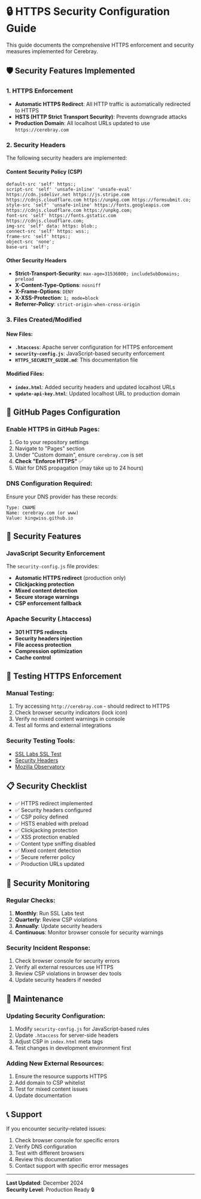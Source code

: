 # 🔒 HTTPS Security Configuration Guide

This guide documents the comprehensive HTTPS enforcement and security measures implemented for Cerebray.

## 🛡️ Security Features Implemented

### 1. HTTPS Enforcement
- **Automatic HTTPS Redirect**: All HTTP traffic is automatically redirected to HTTPS
- **HSTS (HTTP Strict Transport Security)**: Prevents downgrade attacks
- **Production Domain**: All localhost URLs updated to use `https://cerebray.com`

### 2. Security Headers
The following security headers are implemented:

#### Content Security Policy (CSP)
```
default-src 'self' https:;
script-src 'self' 'unsafe-inline' 'unsafe-eval' https://cdn.jsdelivr.net https://js.stripe.com https://cdnjs.cloudflare.com https://unpkg.com https://formsubmit.co;
style-src 'self' 'unsafe-inline' https://fonts.googleapis.com https://cdnjs.cloudflare.com https://unpkg.com;
font-src 'self' https://fonts.gstatic.com https://cdnjs.cloudflare.com;
img-src 'self' data: https: blob:;
connect-src 'self' https: wss:;
frame-src 'self' https:;
object-src 'none';
base-uri 'self';
```

#### Other Security Headers
- **Strict-Transport-Security**: `max-age=31536000; includeSubDomains; preload`
- **X-Content-Type-Options**: `nosniff`
- **X-Frame-Options**: `DENY`
- **X-XSS-Protection**: `1; mode=block`
- **Referrer-Policy**: `strict-origin-when-cross-origin`

### 3. Files Created/Modified

#### New Files:
- **`.htaccess`**: Apache server configuration for HTTPS enforcement
- **`security-config.js`**: JavaScript-based security enforcement
- **`HTTPS_SECURITY_GUIDE.md`**: This documentation file

#### Modified Files:
- **`index.html`**: Added security headers and updated localhost URLs
- **`update-api-key.html`**: Updated localhost URL to production domain

## 🚀 GitHub Pages Configuration

### Enable HTTPS in GitHub Pages:
1. Go to your repository settings
2. Navigate to "Pages" section
3. Under "Custom domain", ensure `cerebray.com` is set
4. **Check "Enforce HTTPS"** ✅
5. Wait for DNS propagation (may take up to 24 hours)

### DNS Configuration Required:
Ensure your DNS provider has these records:
```
Type: CNAME
Name: cerebray.com (or www)
Value: kingwiss.github.io
```

## 🔧 Security Features

### JavaScript Security Enforcement
The `security-config.js` file provides:
- **Automatic HTTPS redirect** (production only)
- **Clickjacking protection**
- **Mixed content detection**
- **Secure storage warnings**
- **CSP enforcement fallback**

### Apache Security (.htaccess)
- **301 HTTPS redirects**
- **Security headers injection**
- **File access protection**
- **Compression optimization**
- **Cache control**

## 🧪 Testing HTTPS Enforcement

### Manual Testing:
1. Try accessing `http://cerebray.com` - should redirect to HTTPS
2. Check browser security indicators (lock icon)
3. Verify no mixed content warnings in console
4. Test all forms and external integrations

### Security Testing Tools:
- [SSL Labs SSL Test](https://www.ssllabs.com/ssltest/)
- [Security Headers](https://securityheaders.com/)
- [Mozilla Observatory](https://observatory.mozilla.org/)

## 📋 Security Checklist

- ✅ HTTPS redirect implemented
- ✅ Security headers configured
- ✅ CSP policy defined
- ✅ HSTS enabled with preload
- ✅ Clickjacking protection
- ✅ XSS protection enabled
- ✅ Content type sniffing disabled
- ✅ Mixed content detection
- ✅ Secure referrer policy
- ✅ Production URLs updated

## 🚨 Security Monitoring

### Regular Checks:
1. **Monthly**: Run SSL Labs test
2. **Quarterly**: Review CSP violations
3. **Annually**: Update security headers
4. **Continuous**: Monitor browser console for security warnings

### Security Incident Response:
1. Check browser console for security errors
2. Verify all external resources use HTTPS
3. Review CSP violations in browser dev tools
4. Update security headers if needed

## 🔄 Maintenance

### Updating Security Configuration:
1. Modify `security-config.js` for JavaScript-based rules
2. Update `.htaccess` for server-side headers
3. Adjust CSP in `index.html` meta tags
4. Test changes in development environment first

### Adding New External Resources:
1. Ensure the resource supports HTTPS
2. Add domain to CSP whitelist
3. Test for mixed content issues
4. Update documentation

## 📞 Support

If you encounter security-related issues:
1. Check browser console for specific errors
2. Verify DNS configuration
3. Test with different browsers
4. Review this documentation
5. Contact support with specific error messages

---

**Last Updated**: December 2024  
**Security Level**: Production Ready 🔒